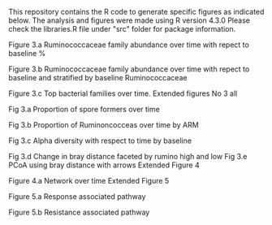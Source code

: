 This repository contains the R code to generate specific figures as indicated below.
The analysis and figures were made using R version 4.3.0
Please check the libraries.R file under "src" folder for package information.

Figure 3.a
Ruminococcaceae family abundance over time with repect to baseline %

Figure 3.b
Ruminococcaceae family abundance over time with repect to baseline and stratified by baseline Ruminococcaceae

Figure 3.c
Top bacterial families over time.
Extended figures No 3 all

Fig 3.a
Proportion of spore formers over time

Fig 3.b
Proportion of Ruminoncocceas over time by ARM

Fig 3.c
Alpha diversity with respect to time by baseline

Fig 3.d
Change in bray distance faceted by rumino high and low
Fig 3.e
PCoA using bray distance with arrows
Extended Figure 4

Figure 4.a
Network over time
Extended Figure 5

Figure 5.a
Response associated pathway

Figure 5.b
Resistance associated pathway
